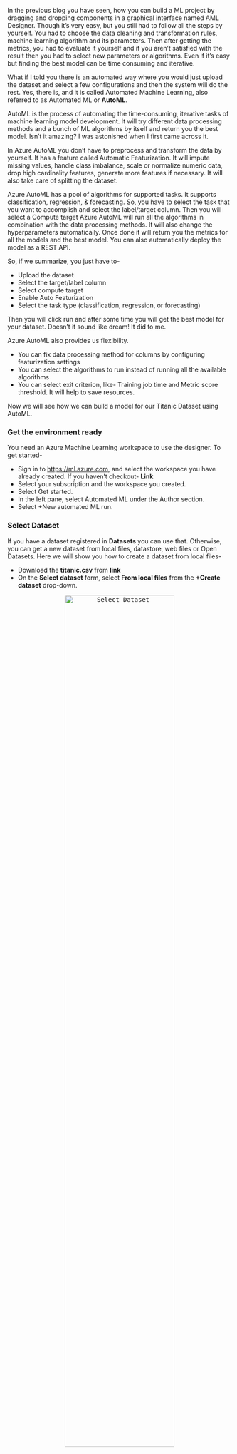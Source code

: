 
In the previous blog you have seen, how you can build a ML project by dragging and dropping components in a graphical interface named AML Designer. Though it’s very easy, but you still had to follow all the steps by yourself. You had to choose the data cleaning and transformation rules, machine learning algorithm and its parameters. Then after getting the metrics, you had to evaluate it yourself and if you aren’t satisfied with the result then you had to select new parameters or algorithms. Even if it’s easy but finding the best model can be time consuming and iterative. 

What if I told you there is an automated way where you would just upload the dataset and select a few configurations and then the system will do the rest. Yes, there is, and it is called Automated Machine Learning, also referred to as Automated ML or **AutoML**.

AutoML is the process of automating the time-consuming, iterative tasks of machine learning model development. It will try different data processing methods and a bunch of ML algorithms by itself and return you the best model. Isn’t it amazing? I was astonished when I first came across it. 

In Azure AutoML you don’t have to preprocess and transform the data by yourself. It has a feature called Automatic Featurization. It will impute missing values, handle class imbalance, scale or normalize numeric data, drop high cardinality features, generate more features if necessary. It will also take care of splitting the dataset. 

Azure AutoML has a pool of algorithms for supported tasks. It supports classification, regression, & forecasting. So, you have to select the task that you want to accomplish and select the label/target column. Then you will select a Compute target  Azure AutoML will run all the algorithms in combination with the data processing methods. It will also change the hyperparameters automatically. Once done it will return you the metrics for all the models and the best model. You can also automatically deploy the model as a REST API. 

So, if we summarize, you just have to-
- Upload the dataset
- Select the target/label column
- Select compute target
- Enable Auto Featurization
- Select the task type (classification, regression, or forecasting)

Then you will click run and after some time you will get the best model for your dataset. Doesn’t it sound like dream! It did to me. 

Azure AutoML also provides us flexibility. 
-	You can fix data processing method for columns by configuring featurization settings
-	You can select the algorithms to run instead of running all the available algorithms
-	You can select exit criterion, like- Training job time and Metric score threshold. It will help to save resources. 

Now we will see how we can build a model for our Titanic Dataset using AutoML.
### Get the environment ready
You need an Azure Machine Learning workspace to use the designer. To get started-
-	Sign in to https://ml.azure.com, and select the workspace you have already created. If you haven’t checkout- **Link**
-	Select your subscription and the workspace you created.
-	Select Get started.
-	In the left pane, select Automated ML under the Author section.
-	Select +New automated ML run.

### Select Dataset
If you have a dataset registered in **Datasets** you can use that. Otherwise, you can get a new dataset from local files, datastore, web files or Open Datasets. Here we will show you how to create a dataset from local files-
-	Download the **titanic.csv** from **link**
-	On the **Select dataset** form, select **From local files** from the **+Create dataset** drop-down.
<p align='center'>    <kbd> <img alt='Select Dataset'  width=70% src='https://user-images.githubusercontent.com/40586752/160261606-564cc6be-c4c5-4233-bcf5-1190fc7c7161.png' > </kbd>  </p>

-	On the **Basic info** form, and enter ‘Titanic Dataset’ as name.
<p align='center'>    <kbd> <img alt='Basic Info'  width=70% src='https://user-images.githubusercontent.com/40586752/160261607-1d740cab-8687-48bc-9644-e1f0f40d757a.png' > </kbd>  </p>

-	Select **Next** on the bottom left.
-	On the **Datastore and file selection** form, select the default datastore that was automatically set up during your workspace creation, **workspaceblobstore (Azure Blob Storage)**. 
<p align='center'>    <kbd> <img alt='Pipeline'  width=70% src='https://user-images.githubusercontent.com/40586752/160261609-f511109f-8d8c-48d1-ac00-93793376da9b.png' > </kbd>  </p>

-	Select **Browse files** from the **Browse** drop-down and choose the **titanic.csv** file on your local computer.
-	Select **Next**
-	On the **Settings and preview** form, Select **Next** if you don’t have any changes. It will look like this-


<p align='center'>    <kbd> <img alt='Settings and preview'  width=70%  src='https://user-images.githubusercontent.com/40586752/160261612-51be1615-a6db-4fb9-9a47-d5d5bb48bc19.png' > </kbd>  </p>

-	On the **Schema** form, you can ignore any columns if you want. Here we decided not to include **PassengerId** and **Name** column by toggling the button in **Include** column. You can also change data types here. Once done select **Next**.
<p align='center'>    <kbd> <img alt='Schema'  width=70% src='https://user-images.githubusercontent.com/40586752/160261614-f78e7bed-f896-46f7-9b4f-bd82d5d6b6e1.png' > </kbd>  </p>

-	On the **Confirm details** form, verify the information matches what was previously populated on the **Basic info** and **Settings and preview** forms.
<p align='center'>    <kbd> <img alt='Confirm Details'  width=70% src='https://user-images.githubusercontent.com/40586752/160261616-a3fb718e-f786-441e-ad74-58c67880320b.png' > </kbd>  </p>

-	Select **Create** to complete the creation of your dataset.
-	Once the dataset is created you will be on **Select dataset** form. It may take some time for the dataset list to be updated. Click refresh after very few seconds until it appears on the list.
-	Select your dataset once it appears in the list and then select **Next**.


 ### Configure Run
Now you have to set up your compute target and select the column in your data that you want your model to predict.
In the **Configure Run** form-
-	Select **Create new** under **Experiment name**
-	Enter ‘TitanicSurvialPrediction’ as **New experiment name**
-	Select **Servived** from the **Target column** drop-down menu.
-	Select **Compute Instance** from **Select compute type** drop-down
 <p align='center'>    <kbd> <img alt='Configure Run'  width=70% src='https://user-images.githubusercontent.com/40586752/160261618-e671e17b-bae6-4a46-b4fb-d04698b09b45.png' > </kbd>  </p>

-	Select **+ New** to create a new compute instance
-	 In the **Create compute Instance** form, select a virtual machine from the recommended list. We have selected **Standard_DS11_v2** as our dataset is very small. Now click **Create**. It will take a couple of minutes to complete.
<p align='center'>    <kbd> <img alt='Create Compute Instance'  width=70% src='https://user-images.githubusercontent.com/40586752/160261620-46d2791a-1356-4615-a586-c6d4ee8d75a6.png' > </kbd>  </p>

-	 After creation, select your new compute target from the drop-down list and Select **Next**


### Select task and settings
Here you have to select the task type for the experiment and additional configuration and featurization settings. Our task is a classification task, so select **Classification** in the **Select task and settings** form. Now you can click **Next** but we want to play with and additional configuration and featurization settings.

<p align='center'>    <kbd> <img alt='Select task and settings'  width=70% src='https://user-images.githubusercontent.com/40586752/160261626-22086ae5-0bd0-4361-a11c-abaafbfc84a7.png'> </kbd>  </p>

-	Select **View featurization settings**
<p align='center'>    <kbd> <img alt='featurization settings'  width=70% src='https://user-images.githubusercontent.com/40586752/160261627-d9c0111a-dc3a-478a-af39-e4da16d14909.png'> </kbd>  </p>

-	In the **Featurization** form, we can exclude columns, change feature type and imputation method. 

-	We have excluded Ticket, Fare, Cabin and Embarked columns. You have also selected feature type for some columns. You can see the changes in below-
 
-	Click **Save**


In additional configuration. we can change **Primary Metric**, select allowed or blocked models and set **Exit criterion**.
-	Select **View additional configuration settings**
-	Select **Accuracy** as primary metric from **Primary Metric**
-	Unselect **Use all supported models**
-	In **Allowed models**, we can select the models we want to try. We have selected Logistic Regression, Decision Tree, XGBBoostClassifier, KNN, SVM.
-	In **Exit criterion** set ** Training job time (hours)** to **0.5** and ** Metric score threshold** to **0.95**. Its important to select **Exit Criterion** so that the experiment doesn’t run for a very long time.
 <p align='center'>    <kbd> <img alt='additional configuration settings'  width=70% src='https://user-images.githubusercontent.com/40586752/160261638-c52ae1f1-16e5-4664-b8f0-dc839d46266d.png' > </kbd>  </p>

-	Select **Save**
-	Select **Next** from **Select task and settings** form.


### Validate and Test
In the **Validate and test** form, you can select validation type but it’s optional.  
<p align='center'>    <kbd> <img alt=' Validate and Test'  width=70% src='https://user-images.githubusercontent.com/40586752/160261643-f7b9e3a6-ab8b-441d-bafb-e7310997e967.png' > </kbd>  </p>

Here we have selected **Validation type** to **Train-validation split** and **Percentage validation of data** to **20**. So, it will use 20% entries of our **Titanic Dataset** for testing the model performance.

### Run experiment 
To run your experiment, select **Finish**. The **Run details** screen opens with the **Run status** at the top next to the run number. This status updates as the experiment progresses. Notifications also appear in the top right corner of the studio, to inform you of the status of your experiment.
 

### Explore models
Navigate to the **Models** tab to see the algorithms (models) tested. By default, the models are ordered by metric score as they complete. For this tutorial, the model that scores the highest based on the chosen **Accuracy** metric is at the top of the list.

While you wait for all of the experiment models to finish, select the Algorithm name of a completed model to explore its performance details.

The following navigates through the Details and the Metrics tabs to view the selected model's properties, metrics, and performance charts.
![run-detail (1)](https://user-images.githubusercontent.com/40586752/160436305-db3a4092-c14d-46de-9cdd-fcb81d9a9448.gif)


### Model explanations
While you wait for the models to complete, you can also take a look at model explanations and see which data features (raw or engineered) influenced a particular model's predictions.

These model explanations can be generated on demand, and are summarized in the model explanations dashboard that's part of the Explanations (preview) tab.

To generate model explanations-

- Select the **Models** tab.
- Select a model
- Select the Explain model button at the top. On the right, the Explain model pane appears.
- Select the compute terget that you created previously. This compute cluster initiates a child run to generate the model explanations
- Select Create at the bottom. A green success message appears towards the top of your screen.
- Select the Explanations (preview) button. This tab populates once the explainability run completes.
- Select the Aggregate feature importance tab on the right. This chart shows which data features influenced the predictions of the selected model.

In our example gender appears to have the most influence on the predictions of this model which was true for the titanic accident as women and childern were priotized.
![image](https://user-images.githubusercontent.com/40586752/160437753-fc5a0a43-fa9d-4717-aa90-6ad1905ce7e7.png)

You can use the best model to show the outcome of your research or you can deploy it in production. 
 To deploy a model-
 - Select that model from **Models** to open the model-specific page.
 - Select the Deploy menu in the top-left and select **Deploy to web service**.
 - Populate the Deploy a model pane as follows: 
     - Deployment name:	my-automl-deploy
     - Compute type: Azure Container Instance (ACI)
     - Enable authentication:	Disable
     - Use custom deployments:	Disable
- Select Deploy.


A green success message appears at the top of the Run screen, and in the Model summary pane, a status message appears under Deploy status. Select Refresh periodically to check the deployment status. So it was that easy to deploy the model. How to consume the model as web service is beyond the scope of this blogpost. Developer will take care of that.

Don't forget to delete or stop the resoucrces you created  so you don't incur any charges. 
You can go to **Compute** from left pane of **Azure Machine Learning Studio** and stop the compute instance. 

If you want to delete the associated **Resource Groups**- 

- In the Azure portal, select Resource groups on the far left.
- From the list, select the resource group that you created.
- Select Delete resource group.

## Conclusion

We have reached the end of this blog series. The purpose of this blog sereis is to familiarize you with the concepts machine learning and showing you how you can build a machine learning model by yourself. We hope this blog series will help you to incroparate machine learning in your research work. 
